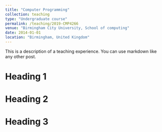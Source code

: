```yaml
---
title: "Computer Programming"
collection: teaching
type: "Undergraduate course"
permalink: /teaching/2019-CMP4266
venue: "Birmingham City University, School of computing"
date: 2014-01-01
location: "Birmingham, United Kingdom"
---
```


This is a description of a teaching experience. You can use markdown like any other post.

Heading 1
======

Heading 2
======

Heading 3
======
